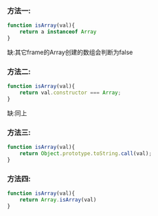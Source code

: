 ### 方法一:

```javaScript
function isArray(val){
    return a instanceof Array
}
```
缺:其它frame的Array创建的数组会判断为false

### 方法二:

```javaScript
function isArray(val){
    return val.constructor === Array;
}
```
缺:同上

### 方法三:

```javaScript
function isArray(val){
    return Object.prototype.toString.call(val);
}
```

### 方法四:

```javaScript
function isArray(val){
    return Array.isArray(val)
}
```
